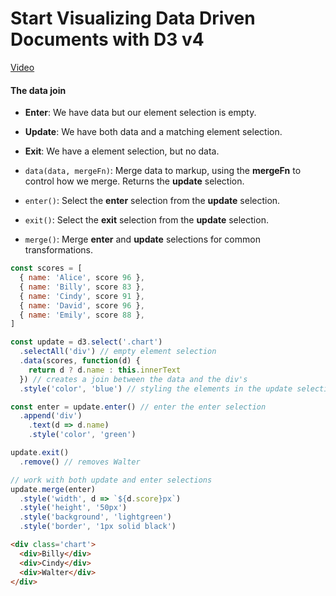 # Start Visualizing Data Driven Documents with D3 v4
[Video](https://egghead.io/lessons/d3-start-visualizing-data-driven-documents-with-d3-v4)

#### The data join
- **Enter**: We have data but our element selection is empty.

- **Update**: We have both data and a matching element selection.

- **Exit**: We have a element selection, but no data.

- ``data(data, mergeFn)``: Merge data to markup, using the **mergeFn** to control how we merge. Returns the **update** selection.

- ``enter()``: Select the **enter** selection from the **update** selection.

- ``exit()``: Select the **exit** selection from the **update** selection.

- ``merge()``: Merge **enter** and **update** selections for common transformations.

```js
const scores = [
  { name: 'Alice', score 96 },
  { name: 'Billy', score 83 },
  { name: 'Cindy', score 91 },
  { name: 'David', score 96 },
  { name: 'Emily', score 88 },
]

const update = d3.select('.chart')
  .selectAll('div') // empty element selection
  .data(scores, function(d) {
    return d ? d.name : this.innerText
  }) // creates a join between the data and the div's
  .style('color', 'blue') // styling the elements in the update selection

const enter = update.enter() // enter the enter selection
  .append('div')
    .text(d => d.name)
    .style('color', 'green')

update.exit()
  .remove() // removes Walter

// work with both update and enter selections
update.merge(enter)
  .style('width', d => `${d.score}px`)
  .style('height', '50px')
  .style('background', 'lightgreen')
  .style('border', '1px solid black')
```

```HTML
<div class='chart'>
  <div>Billy</div>
  <div>Cindy</div>
  <div>Walter</div>
</div>
```
